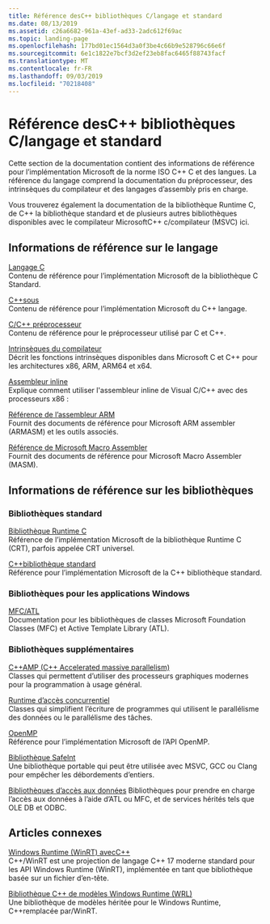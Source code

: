 ```yaml
---
title: Référence desC++ bibliothèques C/langage et standard
ms.date: 08/13/2019
ms.assetid: c26a6682-961a-43ef-ad33-2adc612f69ac
ms.topic: landing-page
ms.openlocfilehash: 177bd01ec1564d3a0f3be4c66b9e528796c66e6f
ms.sourcegitcommit: 6e1c1822e7bcf3d2ef23eb8fac6465f88743facf
ms.translationtype: MT
ms.contentlocale: fr-FR
ms.lasthandoff: 09/03/2019
ms.locfileid: "70218408"
---
```

# <a name="cc-language-and-standard-libraries-reference"></a>Référence desC++ bibliothèques C/langage et standard

Cette section de la documentation contient des informations de référence pour l’implémentation Microsoft de la norme ISO C++ C et des langues. La référence du langage comprend la documentation du préprocesseur, des intrinsèques du compilateur et des langages d’assembly pris en charge.

Vous trouverez également la documentation de la bibliothèque Runtime C, de C++ la bibliothèque standard et de plusieurs autres bibliothèques disponibles avec le compilateur MicrosoftC++ c/compilateur (MSVC) ici.

## <a name="language-reference"></a>Informations de référence sur le langage

[Langage C](../c-language/c-language-reference.md)\
Contenu de référence pour l’implémentation Microsoft de la bibliothèque C Standard.

[C++sous](../cpp/cpp-language-reference.md)\
Contenu de référence pour l’implémentation Microsoft du C++ langage.

[C/C++ préprocesseur](../preprocessor/c-cpp-preprocessor-reference.md)\
Contenu de référence pour le préprocesseur utilisé par C et C++.

[Intrinsèques du compilateur](../intrinsics/compiler-intrinsics.md)\
Décrit les fonctions intrinsèques disponibles dans Microsoft C et C++ pour les architectures x86, ARM, ARM64 et x64.

[Assembleur inline](../assembler/inline/inline-assembler.md)\
Explique comment utiliser l'assembleur inline de Visual C/C++ avec des processeurs x86 :

[Référence de l’assembleur ARM](../assembler/arm/arm-assembler-reference.md)\
Fournit des documents de référence pour Microsoft ARM assembler (ARMASM) et les outils associés.

[Référence de Microsoft Macro Assembler](../assembler/masm/microsoft-macro-assembler-reference.md)\
Fournit des documents de référence pour Microsoft Macro Assembler (MASM).

## <a name="libraries-reference"></a>Informations de référence sur les bibliothèques

### <a name="standard-libraries"></a>Bibliothèques standard

[Bibliothèque Runtime C](../c-runtime-library/c-run-time-library-reference.md)\
Référence de l’implémentation Microsoft de la bibliothèque Runtime C (CRT), parfois appelée CRT universel.

[C++bibliothèque standard](../standard-library/cpp-standard-library-reference.md)\
Référence pour l’implémentation Microsoft de la C++ bibliothèque standard.

### <a name="libraries-for-windows-applications"></a>Bibliothèques pour les applications Windows

[MFC/ATL](../mfc/mfc-and-atl.md)\
Documentation pour les bibliothèques de classes Microsoft Foundation Classes (MFC) et Active Template Library (ATL).

### <a name="additional-libraries"></a>Bibliothèques supplémentaires

[C++AMP (C++ Accelerated massive parallelism)](../parallel/amp/cpp-amp-cpp-accelerated-massive-parallelism.md)\
Classes qui permettent d’utiliser des processeurs graphiques modernes pour la programmation à usage général.

[Runtime d’accès concurrentiel](../parallel/concrt/concurrency-runtime.md)\
Classes qui simplifient l’écriture de programmes qui utilisent le parallélisme des données ou le parallélisme des tâches.

[OpenMP](../parallel/openmp/openmp-in-visual-cpp.md)\
Référence pour l’implémentation Microsoft de l’API OpenMP.

[Bibliothèque SafeInt](../safeint/safeint-library.md)\
Une bibliothèque portable qui peut être utilisée avec MSVC, GCC ou Clang pour empêcher les débordements d’entiers.

[Bibliothèques d’accès aux données](../data/data-access-in-cpp.md) Bibliothèques pour prendre en charge l’accès aux données à l’aide d’ATL ou MFC, et de services hérités tels que OLE DB et ODBC.

## <a name="related-articles"></a>Articles connexes

[Windows Runtime (WinRT) avecC++](/windows/uwp/cpp-and-winrt-apis/index)\
C++/WinRT est une projection de langage C++ 17 moderne standard pour les API Windows Runtime (WinRT), implémentée en tant que bibliothèque basée sur un fichier d’en-tête.

[Bibliothèque C++ de modèles Windows Runtime (WRL)](../cppcx/wrl/windows-runtime-cpp-template-library-wrl.md)\
Une bibliothèque de modèles héritée pour le Windows Runtime, C++remplacée par/WinRT.
